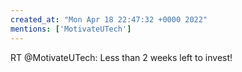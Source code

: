 ```yaml
---
created_at: "Mon Apr 18 22:47:32 +0000 2022"
mentions: ['MotivateUTech']
---
```


RT @MotivateUTech: Less than 2 weeks left to invest!